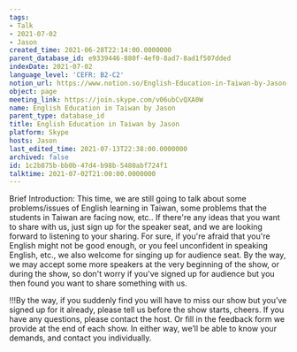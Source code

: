 ```yaml
---
tags:
- Talk
- 2021-07-02
- Jason
created_time: 2021-06-28T22:14:00.0000000
parent_database_id: e9339446-880f-4ef0-8ad7-8ad1f507dded
indexDate: 2021-07-02
language_level: 'CEFR: B2-C2'
notion_url: https://www.notion.so/English-Education-in-Taiwan-by-Jason-1c2b875bbb0b47d4b98b5480abf724f1
object: page
meeting_link: https://join.skype.com/v06ubCvQXA0W
name: English Education in Taiwan by Jason
parent_type: database_id
title: English Education in Taiwan by Jason
platform: Skype
hosts: Jason
last_edited_time: 2021-07-13T22:38:00.0000000
archived: false
id: 1c2b875b-bb0b-47d4-b98b-5480abf724f1
talktime: 2021-07-02T21:00:00.0000000
---
```




Brief Introduction: This time, we are still going to talk about some problems/issues of English learning in Taiwan, some problems that the students in Taiwan are facing now, etc.. If there're any ideas that you want to share with us, just sign up for the speaker seat, and we are looking forward to listening to your sharing. 
For sure, if you're afraid that you're English might not be good enough, or you feel unconfident in speaking English, etc., we also welcome for singing up for audience seat. By the way, we may accept some more speakers at the very beginning of the show, or during the show, so don't worry if you've signed up for audience but you then found you want to share something with us.

!!!By the way, if you suddenly find you will have to miss our show but you’ve signed up for it already, please tell us before the show starts, cheers.
If you have any questions, please contact the host. Or fill in the feedback form we provide at the end of each show. In either way, we’ll be able to know your demands, and contact you individually.

